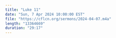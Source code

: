 ```yaml
---
title: "Luke 11"
date: "Sun, 7 Apr 2024 10:00:00 EST"
file: "https://cflcn.org/sermons/2024-04-07.m4a"
length: "13364669"
duration: "29:17"
---
```

